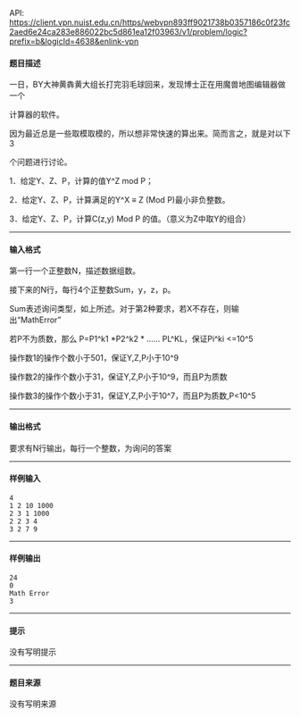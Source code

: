 API: https://client.vpn.nuist.edu.cn/https/webvpn893ff9021738b0357186c0f23fc2aed6e24ca283e886022bc5d861ea12f03963/v1/problem/logic?prefix=b&logicId=4638&enlink-vpn

#### 题目描述

一日，BY大神黄犇黄大组长打完羽毛球回来，发现博士正在用魔兽地图编辑器做一个

计算器的软件。

因为最近总是一些取模取模的，所以想非常快速的算出来。简而言之，就是对以下3

个问题进行讨论。

1．给定Y、Z、P，计算的值Y^Z mod P；

2．给定Y、Z、P，计算满足的Y^X ≡ Z (Mod P)最小非负整数。

3．给定Y、Z、P，计算C(z,y) Mod P 的值。（意义为Z中取Y的组合）

---

#### 输入格式

第一行一个正整数N，描述数据组数。

接下来的N行，每行4个正整数Sum，y，z，p。

Sum表述询问类型，如上所述。对于第2种要求，若X不存在，则输出“MathError”

若P不为质数，那么 P=P1^k1 \*P2^k2 \* …… PL^KL，保证Pi^ki <=10^5

操作数1的操作个数小于501，保证Y,Z,P小于10^9

操作数2的操作个数小于31，保证Y,Z,P小于10^9，而且P为质数

操作数3的操作个数小于31，保证Y,Z,P小于10^7，而且P为质数,P<10^5

---

#### 输出格式

要求有N行输出，每行一个整数，为询问的答案

---

#### 样例输入
```
4
1 2 10 1000
2 3 1 1000
2 2 3 4
3 2 7 9
```

---

#### 样例输出
```
24
0
Math Error
3
```

---

#### 提示

没有写明提示

---

#### 题目来源

没有写明来源